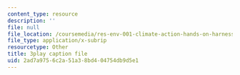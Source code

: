 ```yaml
---
content_type: resource
description: ''
file: null
file_location: /coursemedia/res-env-001-climate-action-hands-on-harnessing-science-with-communities-to-cut-carbon-january-iap-2017/2ad7a9756c2a51a38bd404754db9d5e1_GRc5GKMNuho.vtt
file_type: application/x-subrip
resourcetype: Other
title: 3play caption file
uid: 2ad7a975-6c2a-51a3-8bd4-04754db9d5e1
---
```

